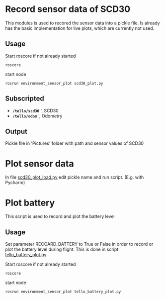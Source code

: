 # Record sensor data of SCD30
This modules is used to recored the sensor data into a pickle file. Is already has the basic implementation for live plots, which are currently not used.

## Usage
Start roscore if not already started
```
roscore
```
start node
```
rosrun environment_sensor_plot scd30_plot.py
```

## Subscripted
* **`/tello/scd30`** ', SCD30
* **`/tello/odom`** ', Odometry

## Output
Pickle file in 'Pictures' folder with path and sensor values of SCD30


# Plot sensor data

In file [scd30_plot_load.py](scripts/scd30_plot_load.py) edit pickle name and run script. (E.g. with Pycharm)


# Plot battery
This script is used to record and plot the battery level

## Usage
Set parameter RECOARD_BATTERY to True or False in order to record or plot the battery level during flight. This is done in script [tello_battery_plot.py](scripts/tello_battery_plot.py).

Start roscore if not already started
```
roscore
```
start node
```
rosrun environment_sensor_plot tello_battery_plot.py
```
